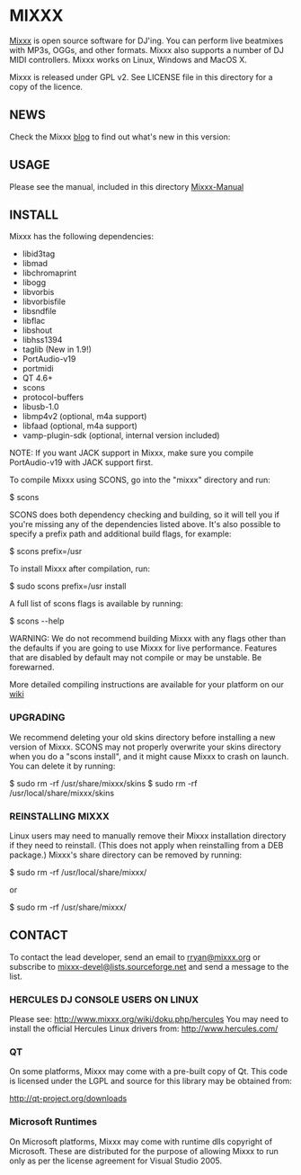 # MIXXX #
[Mixxx] is open source software for DJ'ing. You can perform
live beatmixes with MP3s, OGGs, and other formats. Mixxx
also supports a number of DJ MIDI controllers.
Mixxx works on Linux, Windows and MacOS X.

Mixxx is released under GPL v2. See LICENSE file in this
directory for a copy of the licence.

## NEWS ##
Check the Mixxx [blog] to find out what's new in this version:

## USAGE ##
Please see the manual, included in this directory [Mixxx-Manual]

## INSTALL ##
Mixxx has the following dependencies:
- libid3tag
- libmad
- libchromaprint
- libogg
- libvorbis
- libvorbisfile
- libsndfile
- libflac
- libshout
- libhss1394
- taglib (New in 1.9!)
- PortAudio-v19
- portmidi
- QT 4.6+
- scons
- protocol-buffers
- libusb-1.0
- libmp4v2 (optional, m4a support)
- libfaad (optional, m4a support)
- vamp-plugin-sdk (optional, internal version included)

NOTE: If you want JACK support in Mixxx, make sure you
compile PortAudio-v19 with JACK support first.

To compile Mixxx using SCONS, go into the "mixxx"
directory and run:

   $ scons

SCONS does both dependency checking and building, so it will
tell you if you're missing any of the dependencies listed above.
It's also possible to specify a prefix path and additional
build flags, for example:

   $ scons prefix=/usr

To install Mixxx after compilation, run:

   $ sudo scons prefix=/usr install

A full list of scons flags is available by running:

   $ scons --help

WARNING: We do not recommend building Mixxx with any
flags other than the defaults if you are going to use Mixxx
for live performance. Features that are disabled by default
may not compile or may be unstable. Be forewarned.

More detailed compiling instructions are available for your
platform on our [wiki]


### UPGRADING ###

We recommend deleting your old skins directory before
installing a new version of Mixxx. SCONS may not properly
overwrite your skins directory when you do a "scons install",
and it might cause Mixxx to crash on launch.
You can delete it by running:

   $ sudo rm -rf /usr/share/mixxx/skins
   $ sudo rm -rf /usr/local/share/mixxx/skins

### REINSTALLING MIXXX ###

Linux users may need to manually remove their Mixxx
installation directory if they need to reinstall. (This does
not apply when reinstalling from a DEB package.) Mixxx's
share directory can be removed by running:

   $ sudo rm -rf /usr/local/share/mixxx/

or

   $ sudo rm -rf /usr/share/mixxx/

## CONTACT ##
To contact the lead developer, send an email to
rryan@mixxx.org or subscribe to
mixxx-devel@lists.sourceforge.net and send a message to the
list.

### HERCULES DJ CONSOLE USERS ON LINUX ###

Please see: http://www.mixxx.org/wiki/doku.php/hercules
You may need to install the official Hercules Linux drivers
from: http://www.hercules.com/

### QT ###
On some platforms, Mixxx may come with a pre-built copy of
Qt. This code is licensed under the LGPL and source for this
library may be obtained from:

http://qt-project.org/downloads

### Microsoft Runtimes ###
On Microsoft platforms, Mixxx may come with runtime dlls
copyright of Microsoft. These are distributed for the
purpose of allowing Mixxx to run only as per the license
agreement for Visual Studio 2005.

[Mixxx]: http://www.mixxx.org
[blog]: http://mixxxblog.blogspot.com
[Mixxx-Manual]: http://www.mixxx.org/manual
[wiki]: http://www.mixxx.org/wiki/
